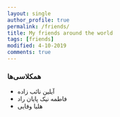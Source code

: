 ```yaml
---
layout: single
author_profile: true
permalink: /friends/
title: My friends around the world
tags: [friends]
modified: 4-10-2019
comments: true
---
```


### همکلاسی‌ها
* آیلین نائب زاده
* فاطمه نیک پایان راد
* هلیا وفایی



